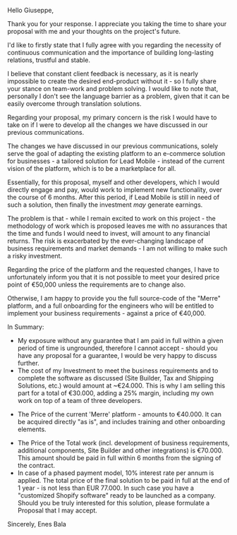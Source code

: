 Hello Giuseppe,

Thank you for your response. I appreciate you taking the time to share your proposal with me and your thoughts on the project's future.

I'd like to firstly state that I fully agree with you regarding the necessity of continuous communication and the importance of building long-lasting relations, trustful and stable. 

I believe that constant client feedback is necessary, as it is nearly impossible to create the desired end-product without it - so I fully share your stance on team-work and problem solving. I would like to note that, personally I don't see the language barrier as a problem, given that it can be easily overcome through translation solutions. 

Regarding your proposal, my primary concern is the risk I would have to take on if I were to develop all the changes we have discussed in our previous communications. 

The changes we have discussed in our previous communications, solely serve the goal of adapting the existing platform to an e-commerce solution for businesses - a tailored solution for Lead Mobile - instead of the current vision of the platform, which is to be a marketplace for all.

Essentially, for this proposal, myself and other developers, which I would directly engage and pay, would work to implement new functionality, over the course of 6 months. 
After this period, if Lead Mobile is still in need of such a solution, then finally the investment *may* generate earnings. 

The problem is that - while I remain excited to work on this project - the methodology of work which is proposed leaves me with no assurances that the time and funds I would need to invest, will amount to any financial returns. 
The risk is exacerbated by the ever-changing landscape of business requirements and market demands - I am not willing to make such a risky investment.

Regarding the price of the platform and the requested changes, I have to unfortunately inform you that it is not possible to meet your desired price point of €50,000 unless the requirements are to change also.

Otherwise, I am happy to provide you the full source-code of the "Merre" platform, and a full onboarding for the engineers who will be entitled to implement your business requirements - against a price of €40,000.

In Summary:
* My exposure without any guarantee that I am paid in full within a given period of time is ungrounded, therefore I cannot accept - should you have any proposal for a guarantee, I would be very happy to discuss further.
* The cost of my Investment to meet the business requirements and to complete the software as discussed (Site Builder, Tax and Shipping Solutions, etc.) would amount at ~€24.000. This is why I am selling this part for a total of €30.000, adding a 25% margin, including my own work on top of a team of three developers.
- The Price of the current 'Merre' platform - amounts to €40.000. It can be acquired directly "as is", and includes training and other onboarding elements. 
* The Price of the Total work (incl. development of business requirements, additional components, Site Builder and other integrations) is €70.000. This amount should be paid in full within 6 months from the signing of the contract. 
* In case of a phased payment model, 10% interest rate per annum is applied. The total price of the final solution to be paid in full at the end of 1 year - is not less than EUR 77.000. In such case you have a "customized Shopify software" ready to be launched as a company.
Should you be truly interested for this solution, please formulate a Proposal that I may accept.

Sincerely,
Enes Bala

